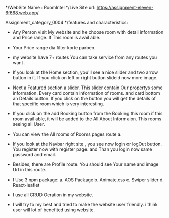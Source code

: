 */WebSite Name : RoomIntel */Live Site url: https://assignment-eleven-6f668.web.app/

Assignment_category_0004
*/features and characteristics:

* Any Person visit My website and he choose room with detail information and Price range. If This room is avail able.

* Your Price range dia filter korte parben.

* my website have 7+ routes You can take service from any routes you want .

* If you look at the Home section, you'll see a nice slider and two arrow button in it. If you click on left or right button slideid now more image.

* Next a Featured section a slider. This slider contain Our propertys some information. Every card contain information of rooms. and card bottom an Details button. If you click on the button you will get the details of that specific room which is very interesting.

* If you click on the add Booking button from the Booking this room if this room avail able, it will be added to the All About Informaion. This rooms seeing all User.

* You can view the All rooms of Rooms pages route a.

* If you look at the Navbar right site , you see now login or logOut button. You register now with register page. and Than you login now same password and email.

* Besides, there are Profile route. You should see Your name and image Url in this route.

* I Use 3 npm package: a. AOS Package b. Animate.css c. Swiper slider d. React-leaflet

* I use all CRUD Oeration in my website.

* I will try to my best and tried to make the website user friendly. i think user will lot of benefited using website.



